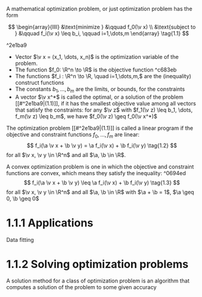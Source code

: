 A mathematical optimization problem, or just optimization problem has the form

$$
\begin{array}{llll}
&\text{minimize } &\qquad f_0(\v x) \\
&\text{subject to } &\qquad f_i(\v x) \leq b_i, \qquad i=1,\dots,m
\end{array}
\tag{1.1}
$$

^2e1ba9

- Vector $\v x = (x_1, \dots, x_n)$ is the optimization variable of the problem. 
- The function $f_0: \R^n \to \R$ is the objective function ^c683eb
- The functions $f_i : \R^n \to \R, \quad i=1,\dots,m,$ are the (inequality) construct functions
- The constants $b_1,\dots, b_m$ are the limits, or bounds, for the constraints
- A vector $\v x^*$ is called the optimal, or a solution of the problem [[#^2e1ba9|(1.1)]], if it has the smallest objective value among all vectors that satisfy the constraints: for any $\v z$ with $f_1(\v z) \leq b_1, \dots, f_m(\v z) \leq b_m$, we have $f_0(\v z) \geq f_0(\v x^*)$

The optimization problem [[#^2e1ba9|(1.1)]] is called a linear program if the objective and constraint functions $f_0,\dots, f_m$ are linear:
$$
f_i(\a \v x + \b \v y) = \a f_i(\v x) + \b f_i(\v y) \tag{1.2}
$$
for all $\v x, \v y \in \R^n$ and all $\a, \b \in \R$.

A convex optimization problem is one in which the objective and constraint functions are convex, which means they satisfy the inequality: ^0694ed
$$
f_i(\a \v x + \b \v y) \leq \a f_i(\v x) + \b f_i(\v y) \tag{1.3}
$$
for all $\v x, \v y \in \R^n$ and all $\a, \b \in \R$ with $\a + \b = 1$, $\a \geq 0, \b \geq 0$

# 1.1.1 Applications
Data fitting

# 1.1.2 Solving optimization problems
A solution method for a class of optimization problem is an algorithm that computes a solution of the problem to some given accuracy